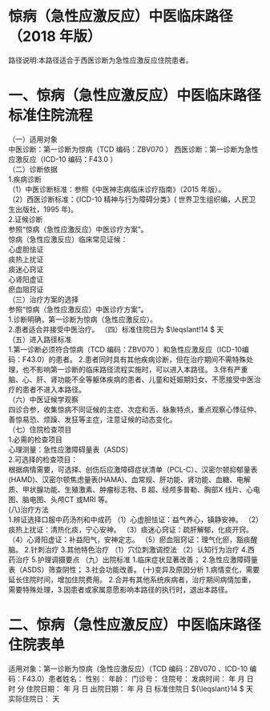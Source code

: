 # 惊病（急性应激反应）中医临床路径 （2018 年版）  
路径说明:本路径适合于西医诊断为急性应激反应住院患者。  
# 一、惊病（急性应激反应）中医临床路径标准住院流程  
（一）适用对象  
中医诊断：第一诊断为惊病（TCD 编码：ZBV070 ）  西医诊断：第一诊断为急性应激反应（ICD-10 编码：F43.0 ）  
（二）诊断依据  
1.疾病诊断  
（1）中医诊断标准：参照《中医神志病临床诊疗指南》（2015 年版）。  
（2）西医诊断标准：《ICD-10 精神与行为障碍分类》( 世界卫生组织编，人民卫生出版社，1995 年)。  
2.证候诊断  
参照“惊病（急性应激反应）中医诊疗方案”。  
惊病（急性应激反应）临床常见证候：  
心虚胆怯证  
痰热上扰证  
痰迷心窍证  
心肾阳虚证  
瘀血阻窍证  
（三）治疗方案的选择  
参照“惊病（急性应激反应）中医诊疗方案”。  
1.诊断明确，第一诊断为惊病（急性应激反应）。  
2.患者适合并接受中医治疗。 （四）标准住院日为 $\leqslant\!14 $ 天  
（五）进入路径标准  
1.第一诊断必须符合惊病（TCD 编码：ZBV070 ）和急性应激反应（ICD-10编码：F43.0）的患者。 2.患者同时具有其他疾病诊断，但在治疗期间不需特殊处理，也不影响第一诊断的临床路径流程实施时，可以进入本路径。 3.伴有严重脑、心、肝、肾功能不全等躯体疾病的患者、儿童和妊娠期妇女、不愿接受中医治疗的患者不进入本路径。  
（六）中医证候学观察  
四诊合参，收集惊病不同证候的主症、次症和舌、脉象特点，重点观察心悸征仲、善惊易恐、烦躁、发狂等主症，注意证候的动态变化。  
（七）住院检查项目  
1.必需的检查项目  
心理测量：急性应激障碍量表（ASDS）  
2.可选择的检查项目：  
根据病情需要，可选择、创伤后应激障碍症状清单（PCL-C）、汉密尔顿抑郁量表(HAMD)、汉密尔顿焦虑量表(HAMA)、血常规、肝功能、肾功能、血糖、电解质、甲状腺功能、生殖激素、肿瘤标志物、B 超、经颅多普勒、胸部X 线片、心电图、脑电图、头颅CT 或MRI 等。  
(八)治疗方法  
1.辨证选择口服中药汤剂和中成药  （1）心虚胆怯证：益气养心，镇静安神。 （2）痰热上扰证：清热化痰，宁心安神。 （3）痰迷心窍证：疏肝解郁，化痰开窍。 （4）心肾阳虚证：补益阳气，安神定志。 （5）瘀血阻窍证：理气化瘀，豁痰醒脑。 2.针刺治疗  3.其他特色治疗 （1）穴位刺激调控法 （2）认知行为治疗 4.西药治疗   5.护理调摄要点 （九）出院标准 1.临床症状显著改善； 2.急性应激障碍量表（ASDS）筛查阴性； 3.社会功能改善。 (十)变异及原因分析 1.病情变化，需要延长住院时间，增加住院费用。 2.合并有其他系统疾病者，治疗期间病情加重，需要特殊处理，3.因患者或家属意愿影响本路径的执行时，退出本路径。  
# 二、惊病（急性应激反应）中医临床路径住院表单  
适用对象：第一诊断为惊病（急性应激反应）（TCD 编码：ZBV070 、ICD-10 编码：F43.0）患者姓名：          性别：    年龄：    门诊号：         住院号：            发病时间：   年  月  日  时  分  住院日期：   年  月  日 出院日期：   年  月   日 标准住院日 ${\leqslant}14 $ 天               实际住院日：    天  